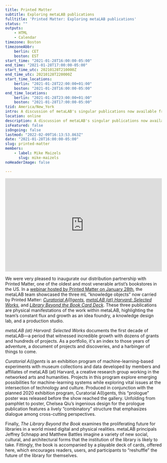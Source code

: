 ```yaml
---
title: Printed Matter
subtitle: Exploring metaLAB publications
fulltitle: 'Printed Matter: Exploring metaLAB publications'
status: ""
outputs:
    - HTML
    - Calendar
timezone: Boston
timezoneAbbr:
    berlin: CET
    boston: EST
start_time: "2021-01-28T16:00:00-05:00"
end_time: "2021-01-28T17:00:00-05:00"
start_time_utc: 20210128T210000Z
end_time_utc: 20210128T220000Z
start_time_locations:
    berlin: "2021-01-28T22:00:00+01:00"
    boston: "2021-01-28T16:00:00-05:00"
end_time_locations:
    berlin: "2021-01-28T23:00:00+01:00"
    boston: "2021-01-28T17:00:00-05:00"
tzid: America/New_York
intro: A discussion of metaLAB's singular publications now available from Printed Matter.
location: online
description: A discussion of metaLAB's singular publications now available from Printed Matter.
isFeatured: false
isOngoing: false
lastmod: "2022-02-09T16:13:53.863Z"
date: "2021-01-28T16:00:00-05:00"
slug: printed-matter
members:
    - label: Mike Maizels
      slug: mike-maizels
noHeaderImage: false

---
```

<iframe width="100%" height="300" src="https://www.youtube.com/embed/MA5fttnJpeY" frameborder="0" allow="accelerometer; autoplay; clipboard-write; encrypted-media; gyroscope; picture-in-picture" allowfullscreen></iframe>

We were very pleased to inaugurate our distribution partnership with Printed Matter, one of the oldest and most venerable artist’s bookstores in the US. In a [webinar hosted by Printed Matter on January 28th](https://www.printedmatter.org/programs/events/1219), the metaLAB team showcased the three mL “knowledge objects” now carried by Printed Matter: *[Curatorial A(I)gents](https://www.printedmatter.org/catalog/57243)*, *[metaLAB (at) Harvard: Selected Works](https://www.printedmatter.org/catalog/57245)*, and *[Library Beyond the Book Card Deck](https://www.printedmatter.org/catalog/57244)*. These three publications are physical manifestations of the work within metaLAB, highlighting the team’s constant flux and growth as an idea foundry, a knowledge design lab, and a production studio.

*metaLAB (at) Harvard: Selected Works* documents the first decade of metaLAB—a period that witnessed incredible growth with dozens of grants and hundreds of projects. As a portfolio, it's an index to those years of adventure, a document of projects and discoveries, and a harbinger of things to come.

*Curatorial A(i)gents* is an exhibition program of machine-learning-based experiments with museum collections and data developed by members and affiliates of metaLAB (at) Harvard, a creative research group working in the networked arts and humanities. Projects in this program explore emerging possibilities for machine-learning systems while exploring vital issues at the intersection of technology and culture. Produced in conjunction with the planned 2020 exhibition program, Curatorial A(I)gents, this “prologue” poster was released before the show reached the gallery. Unfolding from pamphlet to poster, Chelsea Qiu’s ingenious design for the prologue publication features a lively “combinatory” structure that emphasizes dialogue among cross-cutting perspectives.

Finally, *The Library Beyond the Book* examines the proliferating future for libraries in a world mixed digital and physical realities.  metaLAB principals Jeffrey Schnapp and Matthew Battles imagine a variety of new social, cultural, and architectural forms that the institution of the library is likely to take.  Fittingly, the book is accompanied by a playable deck of cards, offered here, which encourages readers, users, and participants to “reshuffle” the future of the library for themselves.